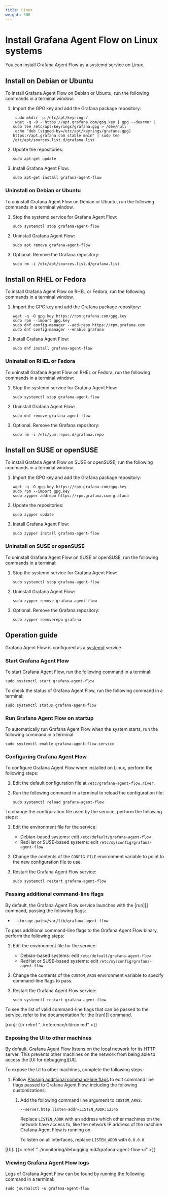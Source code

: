 ```yaml
---
title: Linux
weight: 300
---
```


# Install Grafana Agent Flow on Linux systems

You can install Grafana Agent Flow as a systemd service on Linux.

## Install on Debian or Ubuntu

To install Grafana Agent Flow on Debian or Ubuntu, run the following commands in a terminal window.

1. Import the GPG key and add the Grafana package repository:

   ```shell
    sudo mkdir -p /etc/apt/keyrings/
    wget -q -O - https://apt.grafana.com/gpg.key | gpg --dearmor | sudo tee /etc/apt/keyrings/grafana.gpg > /dev/null
    echo "deb [signed-by=/etc/apt/keyrings/grafana.gpg] https://apt.grafana.com stable main" | sudo tee /etc/apt/sources.list.d/grafana.list
   ```

1. Update the repositories:

   ```shell
   sudo apt-get update
   ```

1. Install Grafana Agent Flow:

   ```shell
   sudo apt-get install grafana-agent-flow
   ```

### Uninstall on Debian or Ubuntu

To uninstall Grafana Agent Flow on Debian or Ubuntu, run the following commands in a terminal window.

1. Stop the systemd service for Grafana Agent Flow:
   
   ```shell
   sudo systemctl stop grafana-agent-flow
   ```

1. Uninstall Grafana Agent Flow:

   ```shell
   sudo apt remove grafana-agent-flow
   ```

1. Optional. Remove the Grafana repository:

   ```shell
   sudo rm -i /etc/apt/sources.list.d/grafana.list
   ```

## Install on RHEL or Fedora

To install Grafana Agent Flow on RHEL or Fedora, run the following commands in a terminal window.

1. Import the GPG key and add the Grafana package repository:

   ```shell
   wget -q -O gpg.key https://rpm.grafana.com/gpg.key
   sudo rpm --import gpg.key
   sudo dnf config-manager --add-repo https://rpm.grafana.com
   sudo dnf config-manager --enable grafana
   ```

1. Install Grafana Agent Flow:

   ```shell
   sudo dnf install grafana-agent-flow
   ```

### Uninstall on RHEL or Fedora

To uninstall Grafana Agent Flow on RHEL or Fedora, run the following commands in a terminal window:

1. Stop the systemd service for Grafana Agent Flow:
   
   ```shell
   sudo systemctl stop grafana-agent-flow
   ```

1. Uninstall Grafana Agent Flow:

   ```shell
   sudo dnf remove grafana-agent-flow
   ```

1. Optional. Remove the Grafana repository:

   ```shell
   sudo rm -i /etc/yum.repos.d/grafana.repo
   ```

## Install on SUSE or openSUSE

To install Grafana Agent Flow on SUSE or openSUSE, run the following commands in a terminal window.

1. Import the GPG key and add the Grafana package repository:

   ```shell
   wget -q -O gpg.key https://rpm.grafana.com/gpg.key
   sudo rpm --import gpg.key
   sudo zypper addrepo https://rpm.grafana.com grafana
   ```

1. Update the repositories:

   ```shell
   sudo zypper update
   ```

1. Install Grafana Agent Flow:

   ```shell
   sudo zypper install grafana-agent-flow
   ```

### Uninstall on SUSE or openSUSE

To uninstall Grafana Agent Flow on SUSE or openSUSE, run the following commands in a terminal:

1. Stop the systemd service for Grafana Agent Flow:
   
   ```shell
   sudo systemctl stop grafana-agent-flow
   ```

1. Uninstall Grafana Agent Flow:

   ```shell
   sudo zypper remove grafana-agent-flow
   ```

1. Optional. Remove the Grafana repository:

   ```shell
   sudo zypper removerepo grafana
   ```

## Operation guide

Grafana Agent Flow is configured as a [systemd][] service.

[systemd]: https://systemd.io/

### Start Grafana Agent Flow

To start Grafana Agent Flow, run the following command in a terminal:

```shell
sudo systemctl start grafana-agent-flow
```

To check the status of Grafana Agent Flow, run the following command in a terminal:

```shell
sudo systemctl status grafana-agent-flow
```

### Run Grafana Agent Flow on startup

To automatically run Grafana Agent Flow when the system starts, run the following command in a terminal:

```shell
sudo systemctl enable grafana-agent-flow.service
```

### Configuring Grafana Agent Flow

To configure Grafana Agent Flow when installed on Linux, perform the following steps:

1. Edit the default configuration file at `/etc/grafana-agent-flow.river`.

2. Run the following command in a terminal to reload the configuration file:

   ```shell
   sudo systemctl reload grafana-agent-flow
   ```

To change the configuration file used by the service, perform the following steps:

1. Edit the environment file for the service:

   * Debian-based systems: edit `/etc/default/grafana-agent-flow`
   * RedHat or SUSE-based systems: edit `/etc/sysconfig/grafana-agent-flow`

2. Change the contents of the `CONFIG_FILE` environment variable to point to
   the new configuration file to use.

3. Restart the Grafana Agent Flow service:

   ```shell
   sudo systemctl restart grafana-agent-flow
   ```

### Passing additional command-line flags

By default, the Grafana Agent Flow service launches with the [run][]
command, passing the following flags:

* `--storage.path=/var/lib/grafana-agent-flow`

To pass additional command-line flags to the Grafana Agent Flow binary, perform
the following steps:

1. Edit the environment file for the service:

   * Debian-based systems: edit `/etc/default/grafana-agent-flow`
   * RedHat or SUSE-based systems: edit `/etc/sysconfig/grafana-agent-flow`

2. Change the contents of the `CUSTOM_ARGS` environment variable to specify
   command-line flags to pass.

3. Restart the Grafana Agent Flow service:

   ```shell
   sudo systemctl restart grafana-agent-flow
   ```

To see the list of valid command-line flags that can be passed to the service,
refer to the documentation for the [run][] command.

[run]: {{< relref "../reference/cli/run.md" >}}

### Exposing the UI to other machines

By default, Grafana Agent Flow listens on the local network for its HTTP
server. This prevents other machines on the network from being able to access
the [UI for debugging][UI].

To expose the UI to other machines, complete the following steps:

1. Follow [Passing additional command-line flags](#passing-additional-command-line-flags)
   to edit command line flags passed to Grafana Agent Flow, including the
   following customizations:

    1. Add the following command line argument to `CUSTOM_ARGS`:

       ```
       --server.http.listen-addr=LISTEN_ADDR:12345
       ```

       Replace `LISTEN_ADDR` with an address which other machines on the
       network have access to, like the network IP address of the machine
       Grafana Agent Flow is running on.

       To listen on all interfaces, replace `LISTEN_ADDR` with `0.0.0.0`.

[UI]: {{< relref "../monitoring/debugging.md#grafana-agent-flow-ui" >}}

### Viewing Grafana Agent Flow logs

Logs of Grafana Agent Flow can be found by running the following command in a
terminal:

```shell
sudo journalctl -u grafana-agent-flow
```
